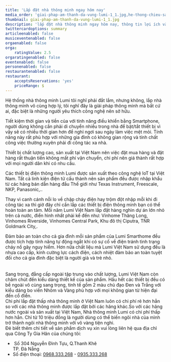 ```yaml
---
title: 'Lắp đặt nhà thông minh ngay hôm nay'
media_order: 'giai-phap-am-thanh-da-vung-lumi-1_1.jpg,he-thong-chieu-sang-nha-thong-minh-500x250.jpg'
thumbnail: giai-phap-am-thanh-da-vung-lumi-1_1.jpg
description: 'lắp đặt nhà thông minh ngay hôm nay, thông tin lợi ích và giá cả cảu nhà thông minh lumi hợp lý với mọi gia đình'
twittercardoptions: summary
articleenabled: false
musiceventenabled: false
orgaenabled: false
orga:
    ratingValue: 2.5
orgaratingenabled: false
eventenabled: false
personenabled: false
restaurantenabled: false
restaurant:
    acceptsReservations: 'yes'
    priceRange: $
---
```


<p>Hệ thống nh&agrave; th&ocirc;ng minh Lumi t&ocirc;i nghĩ phải đắt lắm, nhưng kh&ocirc;ng, lắp nh&agrave; th&ocirc;ng minh v&ocirc; c&ugrave;ng hợp l&yacute;, t&ocirc;i nghĩ đ&acirc;y l&agrave; giải ph&aacute;p th&ocirc;ng minh m&agrave; bất cứ ai, đặc biệt l&agrave; những người y&ecirc;u th&iacute;ch c&ocirc;ng nghệ n&ecirc;n sở hữu.</p>
<div class="ques">Tiết kiệm thời gian v&agrave; tiền của với t&iacute;nh năng điều khiển bằng Smartphone, người d&ugrave;ng kh&ocirc;ng cần phải di chuyển nhiều trong nh&agrave; để bật/tắt thiết bị v&igrave; vậy sẽ c&oacute; nhiều thời gian hơn để nghỉ ngơi sau ng&agrave;y l&agrave;m việc mệt mỏi. T&iacute;nh năng n&agrave;y rất ph&ugrave; hợp với những gia đ&igrave;nh c&oacute; kh&ocirc;ng gian rộng v&agrave; t&iacute;nh chất c&ocirc;ng việc thường xuy&ecirc;n phải đi c&ocirc;ng t&aacute;c xa nh&agrave;.</div>
<p>Thiết bị chất lượng cao, sản xuất tại Việt Nam n&ecirc;n việc đặt mua h&agrave;ng v&agrave; đặt h&agrave;ng rất thuận tiền kh&ocirc;ng mất ph&iacute; vận chuyển, chi ph&iacute; n&ecirc;n gi&aacute; th&agrave;nh rất hợp với mọi người d&acirc;n khi c&oacute; nhu cầu.</p>
<p>C&aacute;c thiết bị điện th&ocirc;ng minh Lumi được sản xuất theo c&ocirc;ng nghệ IoT tại Việt Nam. Tất cả linh kiện điện tử cấu th&agrave;nh n&ecirc;n sản phẩm đều được nhập khẩu từ c&aacute;c h&atilde;ng b&aacute;n dẫn h&agrave;ng đầu Thế giới như Texas Instrument, Freescale, NKP, Panasonic,..</p>
<p>Thay v&igrave; canh c&aacute;nh nỗi lo về chập ch&aacute;y điện hay trộm đột nhập mỗi khi đi c&ocirc;ng t&aacute;c xa th&igrave; giờ đ&acirc;y chỉ cần lắp c&aacute;c thiết bị điện th&ocirc;ng minh bạn c&oacute; thể ho&agrave;n to&agrave;n an t&acirc;m. Mỗi năm Lumi Việt Nam lắp đặt h&agrave;ng ngh&igrave;n dự &aacute;n lớn nhỏ tr&ecirc;n cả nước, điển h&igrave;nh nhất phải kể đến như: Vinhome Thăng Long, Vinhomes Riverside, Vinhomes Central Park, Khu đ&ocirc; thị Ciputra, TNR Goldmark City,.</p>
<div class="ques">Đảm bảo an to&agrave;n cho cả gia đ&igrave;nh mỗi sản phẩm của Lumi Smarthome đều được t&iacute;ch hợp t&iacute;nh năng tự động ngắt khi c&oacute; sự cố về điện tr&aacute;nh t&igrave;nh trạng ch&aacute;y nổ g&acirc;y nguy hiểm. Hơn nữa chất liệu m&agrave; Lumi Việt Nam sử dụng đều l&agrave; nhựa cao cấp, k&iacute;nh cường lực c&aacute;ch điện, c&aacute;ch nhiệt đảm bảo an to&agrave;n tuyệt đối cho cả gia đ&igrave;nh đặc biệt l&agrave; người gi&agrave; v&agrave; trẻ nhỏ.</div>
<div class="ques">&nbsp;</div>
<div class="ques"><img src="/giahan/tin-tuc/lap-dat-nha-thong-minh-ngay-hom-nay/he-thong-chieu-sang-nha-thong-minh-500x250.jpg" alt="" /></div>
<div class="ques">&nbsp;</div>
<div class="ques">Sang trọng, đẳng cấp ngo&agrave;i tập trung v&agrave;o chất lượng, Lumi Việt Nam c&ograve;n chăm ch&uacute;t đến kiểu d&aacute;ng thiết kế của sản phẩm. Hầu hết c&aacute;c thiết bị đều c&oacute; bề ngo&agrave;i v&ocirc; c&ugrave;ng sang trọng, tinh tế gồm 2 m&agrave;u chủ đạo Đen v&agrave; Trắng với kiểu d&aacute;ng bo viền Nh&ocirc;m v&agrave; V&agrave;ng ph&ugrave; hợp với mọi kh&ocirc;ng gian từ hiện đại đến cổ điển.</div>
<div class="ques">
<div class="ques">Chi ph&iacute; lắp đặt thấp nh&agrave; th&ocirc;ng minh ở Việt Nam lu&ocirc;n c&oacute; chi ph&iacute; rẻ hơn hẳn so với c&aacute;c nh&agrave; th&ocirc;ng minh được lắp đặt bởi c&aacute;c h&atilde;ng kh&aacute;c.So với c&aacute;c h&atilde;ng nước ngo&agrave;i v&agrave; sản xuất tại Việt Nam, Nh&agrave; th&ocirc;ng minh Lumi c&oacute; chi ph&iacute; thấp hơn hẳn. Chỉ từ 10 triệu đồng l&agrave; người d&ugrave;ng c&oacute; thể biến ng&ocirc;i nh&agrave; của m&igrave;nh trở th&agrave;nh ng&ocirc;i nh&agrave; th&ocirc;ng minh với v&ocirc; v&agrave;ng tiện nghi.</div>
<div class="ques">Đẻ biết th&ecirc;m chi tiết về sản phẩm dịch vụ xin vui l&ograve;ng li&ecirc;n hệ qua địa chỉ qua C&ocirc;ng Ty Gia H&acirc;n của ch&uacute;ng t&ocirc;i:</div>
<div class="ques">
<div class="foo-content foo-contact demo">
<ul class="list-menu">
<li>&nbsp;<span class="foo-detail foo-address">Số 304 Nguyễn Đ&igrave;nh Tựu, Q.Thanh Kh&ecirc;&nbsp;<br />TP. Đ&agrave; Nẵng</span></li>
<li>Số điện thoại:&nbsp;<a href="tel:0968333268">0968.333.268</a>&nbsp;-&nbsp;<a href="tel:0935333268">0935.333.268</a></li>
</ul>
</div>
</div>
</div>